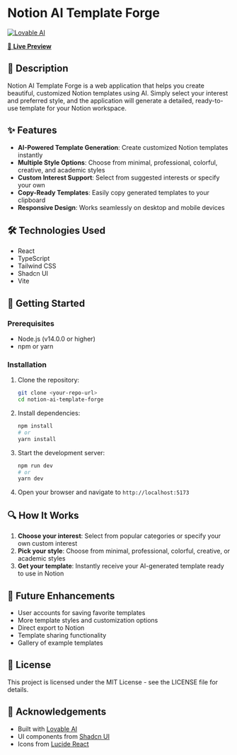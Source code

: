 
# Notion AI Template Forge

[![Lovable AI](https://img.shields.io/badge/Built%20with-Lovable%20AI-5D3FD3)](https://lovable.dev/projects/c5a1b3d4-87ca-456d-af06-21b6125d421f)

[🔗 **Live Preview**](https://lovable.dev/projects/c5a1b3d4-87ca-456d-af06-21b6125d421f)

## 📝 Description

Notion AI Template Forge is a web application that helps you create beautiful, customized Notion templates using AI. Simply select your interest and preferred style, and the application will generate a detailed, ready-to-use template for your Notion workspace.

## ✨ Features

- **AI-Powered Template Generation**: Create customized Notion templates instantly
- **Multiple Style Options**: Choose from minimal, professional, colorful, creative, and academic styles
- **Custom Interest Support**: Select from suggested interests or specify your own
- **Copy-Ready Templates**: Easily copy generated templates to your clipboard
- **Responsive Design**: Works seamlessly on desktop and mobile devices

## 🛠️ Technologies Used

- React
- TypeScript
- Tailwind CSS
- Shadcn UI
- Vite

## 🚀 Getting Started

### Prerequisites

- Node.js (v14.0.0 or higher)
- npm or yarn

### Installation

1. Clone the repository:
   ```sh
   git clone <your-repo-url>
   cd notion-ai-template-forge
   ```

2. Install dependencies:
   ```sh
   npm install
   # or
   yarn install
   ```

3. Start the development server:
   ```sh
   npm run dev
   # or
   yarn dev
   ```

4. Open your browser and navigate to `http://localhost:5173`

## 🔍 How It Works

1. **Choose your interest**: Select from popular categories or specify your own custom interest
2. **Pick your style**: Choose from minimal, professional, colorful, creative, or academic styles
3. **Get your template**: Instantly receive your AI-generated template ready to use in Notion

## 🔮 Future Enhancements

- User accounts for saving favorite templates
- More template styles and customization options
- Direct export to Notion
- Template sharing functionality
- Gallery of example templates

## 📄 License

This project is licensed under the MIT License - see the LICENSE file for details.

## 🙏 Acknowledgements

- Built with [Lovable AI](https://lovable.dev)
- UI components from [Shadcn UI](https://ui.shadcn.com/)
- Icons from [Lucide React](https://lucide.dev/)


